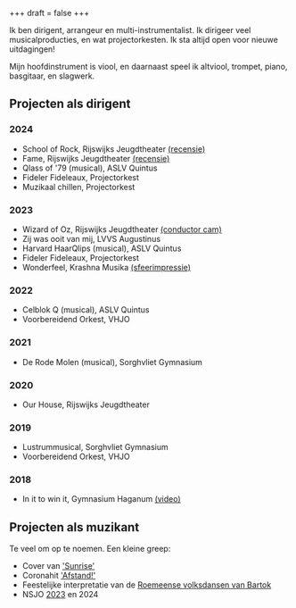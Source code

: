 +++
draft = false
+++

Ik ben dirigent, arrangeur en multi-instrumentalist. Ik dirigeer veel musicalproducties, en wat projectorkesten. Ik sta altijd open voor nieuwe uitdagingen!

Mijn hoofdinstrument is viool, en daarnaast speel ik altviool, trompet, piano, basgitaar, en slagwerk.

## Projecten als dirigent

### 2024
- School of Rock, Rijswijks Jeugdtheater [(recensie)](https://musicalsites.nl/school-of-rock/)
- Fame, Rijswijks Jeugdtheater [(recensie)](https://musicalsites.nl/theatergroep-nurt-presenteert-fame-de-musical/)
- Qlass of '79 (musical), ASLV Quintus
- Fideler Fideleaux, Projectorkest
- Muzikaal chillen, Projectorkest
### 2023
- Wizard of Oz, Rijswijks Jeugdtheater [(conductor cam)](https://www.youtube.com/watch?v=Z8bpdW299DA)
- Zij was ooit van mij, LVVS Augustinus
- Harvard HaarQlips (musical), ASLV Quintus
- Fideler Fideleaux, Projectorkest
- Wonderfeel, Krashna Musika [(sfeerimpressie)](https://www.youtube.com/watch?v=pUEUut7xNbs&t=1s)
### 2022
- Celblok Q (musical), ASLV Quintus
- Voorbereidend Orkest, VHJO
### 2021
- De Rode Molen (musical), Sorghvliet Gymnasium
### 2020
- Our House, Rijswijks Jeugdtheater
### 2019
- Lustrummusical, Sorghvliet Gymnasium
- Voorbereidend Orkest, VHJO
### 2018 
- In it to win it, Gymnasium Haganum [(video)](https://www.youtube.com/watch?v=E9iH8CtMqM8)

## Projecten als muzikant

Te veel om op te noemen. Een kleine greep: 
- Cover van ['Sunrise'](https://www.youtube.com/watch?v=yfiwhqgxWSM)
- Coronahit ['Afstand!'](https://www.youtube.com/watch?v=T-yhpYYz0HU)
- Feestelijke interpretatie van de [Roemeense volksdansen van Bartok](https://www.youtube.com/watch?v=pGPlmAJSd9k)
- NSJO [2023](https://www.youtube.com/watch?v=fEie0JfQFwI) en 2024
